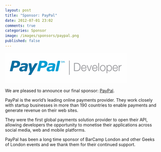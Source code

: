 ```yaml
---
layout: post
title: "Sponsor: PayPal"
date: 2012-07-01 23:02
comments: true
categories: Sponsor
image: /images/sponsors/paypal.png
published: false
---
```

[![PayPal](/images/sponsors/paypal.png)](http://www.paypal.co.uk/)

We are pleased to announce our final sponsor: [PayPal](http://www.paypal.co.uk/).

PayPal is the world’s leading online payments provider. They work closely with startup businesses in more than 190 countries to enable payments and generate revenue on their web sites.

They were the first global payments solution provider to open their API, allowing developers the opportunity to monetise their applications across social media, web and mobile platforms.

PayPal has been a long time sponsor of BarCamp London and other Geeks of London events and we thank them for their continued support.
